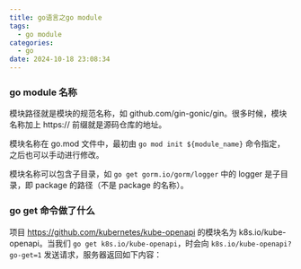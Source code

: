 ```yaml
---
title: go语言之go module
tags:
  - go module
categories:
  - go
date: 2024-10-18 23:08:34
---
```


### go module 名称

模块路径就是模块的规范名称，如 github.com/gin-gonic/gin。很多时候，模块名称加上 https:// 前缀就是源码仓库的地址。

模块名称在 go.mod 文件中，最初由 `go mod init ${module_name}` 命令指定，之后也可以手动进行修改。

模块名称可以包含子目录，如 `go get gorm.io/gorm/logger` 中的 logger 是子目录，即 package 的路径（不是 package 的名称）。

### go get 命令做了什么

项目 https://github.com/kubernetes/kube-openapi 的模块名为 k8s.io/kube-openapi。当我们 `go get k8s.io/kube-openapi`，时会向 `k8s.io/kube-openapi?go-get=1` 发送请求，服务器返回如下内容：

